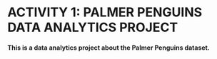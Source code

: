 # ACTIVITY 1: PALMER PENGUINS DATA ANALYTICS PROJECT  

#### This is a data analytics project about the Palmer Penguins dataset.
